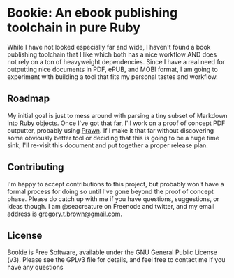 # Bookie: An ebook publishing toolchain in pure Ruby

While I have not looked especially far and wide, I haven't found a book
publishing toolchain that I like which both has a nice workflow AND does not
rely on a ton of heavyweight dependencies. Since I have a real need for
outputting nice documents in PDF, ePUB, and MOBI format, I am going to
experiment with building a tool that fits my personal tastes and workflow.

## Roadmap

My initial goal is just to mess around with parsing a tiny subset of Markdown
into Ruby objects. Once I've got that far, I'll work on a proof of concept PDF
outputter, probably using [Prawn](http://prawn.majesticseacreature.com). If I 
make it that far without discovering some obviously better tool or deciding 
that this is going to be a huge time sink, I'll re-visit this document and
put together a proper release plan.

## Contributing

I'm happy to accept contributions to this project, but probably won't
have a formal process for doing so until I've gone beyond the proof of concept
phase. Please do catch up with me if you have questions, suggestions, or ideas
though. I am @seacreature on Freenode and twitter, and my email address is 
gregory.t.brown@gmail.com.

## License

Bookie is Free Software, available under the GNU General Public License (v3).
Please see the GPLv3 file for details, and feel free to contact me if you have
any questions
